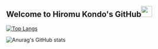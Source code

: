 ## Welcome to Hiromu Kondo's GitHub<img src = "https://raw.githubusercontent.com/MartinHeinz/MartinHeinz/master/wave.gif" width = "30px">

[![Top Langs](https://github-readme-stats.vercel.app/api/top-langs/?username=hiromu-kon&theme=tokyonight)](https://github.com/anuraghazra/github-readme-stats)

![Anurag's GitHub stats](https://github-readme-stats.vercel.app/api?username=hiromu-kon&show_icons=true&theme=tokyonight)
